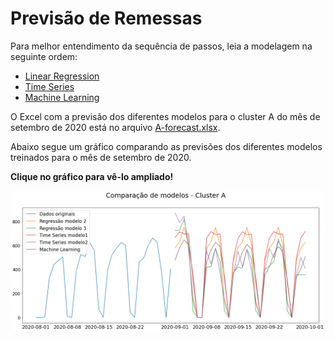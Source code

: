 # Previsão de Remessas
Para melhor entendimento da sequência de passos, leia a modelagem na seguinte ordem:
- [Linear Regression](<Linear Regression.ipynb>)
- [Time Series](<Time Series.ipynb>)
- [Machine Learning ](<Machine Learning.ipynb>)

O Excel com a previsão dos diferentes modelos para o cluster A do mês de setembro de 2020 está no arquivo [A-forecast.xlsx](A-forecast.xlsx).

Abaixo segue um gráfico comparando as previsões dos diferentes modelos treinados para o mês de setembro de 2020.

**Clique no gráfico para vê-lo ampliado!**

<img src='A-comparacao.png'>
